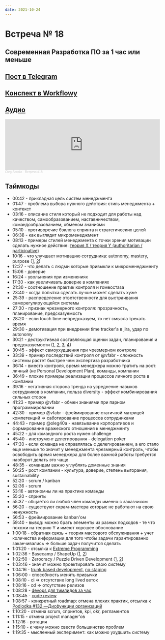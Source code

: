 ```yaml
---
date: 2021-10-24
---
```

# Встреча № 18

## Современная Разработка ПО за 1 час или меньше

<!-- more -->

## [Пост в Telegram](https://t.me/modernsd/32015)

## [Конспект в Workflowy](https://workflowy.com/s/1/2n4Q7C0zvqwMpaSY)


<!-- more -->
## [Аудио](https://soundcloud.com/oleg-soroka/vstrecha-18)

<iframe width="100%" height="166" scrolling="no" frameborder="no" allow="autoplay" src="https://w.soundcloud.com/player/?url=https%3A//api.soundcloud.com/tracks/1630941792&color=%23ff5500&auto_play=false&hide_related=false&show_comments=true&show_user=true&show_reposts=false&show_teaser=true"></iframe><div style="font-size: 10px; color: #cccccc;line-break: anywhere;word-break: normal;overflow: hidden;white-space: nowrap;text-overflow: ellipsis; font-family: Interstate,Lucida Grande,Lucida Sans Unicode,Lucida Sans,Garuda,Verdana,Tahoma,sans-serif;font-weight: 100;"><a href="https://soundcloud.com/oleg-soroka" title="Oleg Soroka" target="_blank" style="color: #cccccc; text-decoration: none;">Oleg Soroka</a> · <a href="https://soundcloud.com/oleg-soroka/vstrecha-18" title="Встреча #18" target="_blank" style="color: #cccccc; text-decoration: none;">Встреча #18</a></div>

<!-- more -->

## Таймкоды

- 00:42 - прикладная цель систем менеджмента
- 01:47 - проблема выбора нужного действия: стиль менеджмента + контекст
- 03:16 - описание стиля который не подходит для работы над качеством, самообразованием, наставничеством, командообразованием, обменом знаниями
- 05:10 - противоречие бэклога спринта и стратегических целей
- 06:38 - как выглядит микроменеджмент
- 08:13 - примеры стилей менеджмента с точки зрения мотивации сделать нужное действие: [теория X / теория Y (authoritarian / participative)](https://ru.wikipedia.org/wiki/%D0%A2%D0%B5%D0%BE%D1%80%D0%B8%D1%8F_X_%D0%B8_%D1%82%D0%B5%D0%BE%D1%80%D0%B8%D1%8F_Y)
- 10:16 - что улучшает мотивацию сотрудника: autonomy, mastery, purpose ([1](https://blog.deliveringhappiness.com/the-motivation-trifecta-autonomy-mastery-and-purpose), [2](https://www.mindtools.com/pages/article/autonomy-mastery-purpose.htm))
- 12:27 - что делать с людми которые привыкли к микроменеджменту
- 15:06 - доверие
- 16:24 - увольнения при изменениях
- 17:30 - как увеличивать доверие в компаниях
- 21:30 - соотношение практик контроля и гомеостаза
- 23:40 - когда попытка сделать лучше может сделать хуже
- 25:39 - распределение ответственности для выстраивания саморегулирующейся системы
- 27:30 - признак чрезмерного контроля: прозрачность, планирование, предсказуемость
- 28:20 - если touch time непредсказуем, то нет смысла трекать время
- 29:30 - демотивация при внедрении time tracker'а в jira, удар по autonomy
- 30:21 - деструктивная составляющая оценки задач, планирования и предсказуемости ([1](https://youtu.be/QVBlnCTu9Ms), [2](https://iism.org/article/driving-engineers-to-an-arbitrary-date-is-a-value-destroying-mistake-49), [3](https://youtu.be/quzrjdXKz2s?list=PLFtS8Ah0wZvWS37oveJ0-D5K6V7GWUpqY), [4](https://youtu.be/8OKdilyNOIg))
- 30:45 - эффект самоухудшения при чрезмерном контроле
- 33:39 - пример последствий контроля от @vfabr - сложность системы растет быстрее чем экспертиза разработчика
- 36:14 - вместо контроля, время менеджера можно тратить на рост: личный (не Personal Development Plan), команды, компании
- 36:49 - плохие примеры реализации процессов личного роста в компании
- 39:16 - негативная сторона тренда на усреднение навыков сотрудников в компании, польза diversity  - эффект комбинирования сильных сторон
- 41:23 - пример @vfabr - обмен знаниями при парном программировании
- 42:30 - пример @vfabr - фреймирование статичной матрицей компетенций => саботирование процессов сотрудниками
- 44:43 - пример @oleg40a - навязывание корпоративов и формирование вражеского отношения к менеджменту
- 45:22 - для командного роста нужен challenge
- 45:40 - инструмент делегирования - delegation poker
- 47:30 - если команда не справлялась с делегированием, а его стало еще меньше то значит у менеджмента чрезмерный контроль, чтобы освободить время менеджера для более важной работы требуется наоборот делать это чаще
- 48:35 - командам важно углублять доменные знания
- 50:25 - рост компании - культура, доверие, степень выгорания, sustainability
- 52:20 - scrum / kanban
- 52:36 - scrum
- 53:16 - автономны ли на практике команды
- 55:20 - спринты
- 55:37 - общается ли любой член команды именно с заказчиком
- 56:20 - существуют скрам-мастера которые не работают на свою ненужность
- 56:53 - фреймирование kanban'ом
- 59:40 - вывод: можно брать элементы из разных подходов - те что похожи на теорию Y и имеют хорошее обоснование
- 1:00:18 - обратная связь + теория массового обслуживания + учет количества информации для того чтобы задачи гарантированно заканчивались => больше задач получится сделать
- 1:01:20 - отсылка к [Extreme Programming](https://www.amazon.com/Extreme-Programming-Explained-Embrace-Change/dp/0321278658/)
- 1:02:36 - Basecamp / ShapeUp ([1](https://basecamp.com/shapeup/webbook), [2](https://mdalmijn.com/basecamps-shape-up-how-different-is-it-really-from-scrum/))
- 1:02:50 - Zerocracy / Puzzle Driven Development ([1](https://soundcloud.com/yegor256/m62-five-steps-to-migrate-from-traditional-management-to-microtasking), [2](https://twitter.com/yegor256/status/1092304801386455040))
- 1:03:46 - значит можно проектировать свою систему
- 1:04:16 - [trunk based development](https://trunkbaseddevelopment.com/branch-by-abstraction/), [no staging](https://youtu.be/K7pR2zsGErc?list=PL4vA46bkT2dJSWqHJEWIo3BbXaZERH7cn&t=2345)
- 1:06:00 - способность менять привычки
- 1:08:10 - ci => отсутствие long lived веток
- 1:08:16 - cd => отсутствие релизов
- 1:08:28 - [devops для тимлидов за час](https://youtu.be/K7pR2zsGErc?list=PL4vA46bkT2dJSWqHJEWIo3BbXaZERH7cn)
- 1:08:45 - [code review](https://youtu.be/IDj3x__YZgE)
- 1:08:57 - конкретный roadmap: отмена плохих практик, отсылка к [Podlodka #132 —Дисфункции организаций](https://podlodka.io/132)
- 1:10:20 - отмена scrum, спринтов, kpi, okr, регламентов
- 1:11:15 - отмена project manager'ов
- 1:12:16 - ротация
- 1:15:10 - к чему можно свести большинство проблем
- 1:19:35 - мысленный эксперимент: как можно ухудшить систему
